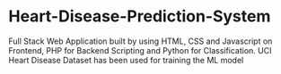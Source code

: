 # Heart-Disease-Prediction-System
Full Stack Web Application built by using HTML, CSS and Javascript on Frontend, PHP for Backend Scripting and Python for Classification. UCI Heart Disease Dataset has been used for training the ML model
